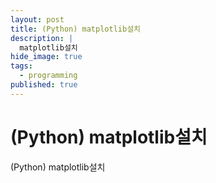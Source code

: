 ```yaml
---
layout: post
title: (Python) matplotlib설치
description: |
  matplotlib설치
hide_image: true
tags:
  - programming
published: true
---
```


# (Python) matplotlib설치

(Python) matplotlib설치

#

